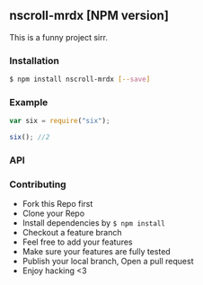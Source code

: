 ## nscroll-mrdx [NPM version]

This is a funny project sirr.

### Installation

```bash
$ npm install nscroll-mrdx [--save]
```

### Example

```js
var six = require("six");

six(); //2
```

### API

### Contributing

- Fork this Repo first
- Clone your Repo
- Install dependencies by `$ npm install`
- Checkout a feature branch
- Feel free to add your features
- Make sure your features are fully tested
- Publish your local branch, Open a pull request
- Enjoy hacking <3
